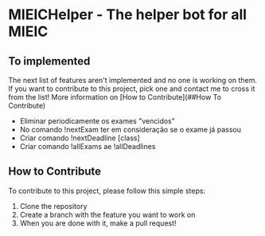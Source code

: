 # MIEICHelper - The helper bot for all MIEIC

## To implemented

The next list of features aren't implemented and no one is working on them. If you want to contribute to this project, pick one and contact me to cross it from the list! More information on [How to Contribute](##How To Contribute) 

- Eliminar periodicamente os exames "vencidos"
- No comando !nextExam ter em consideração se o exame já passou
- Criar comando !nextDeadline [class]
- Criar comando !allExams ae !allDeadlines


## How to Contribute

To contribute to this project, please follow this simple steps:

1. Clone the repository
2. Create a branch with the feature you want to work on
3. When you are done with it, make a pull request! 

